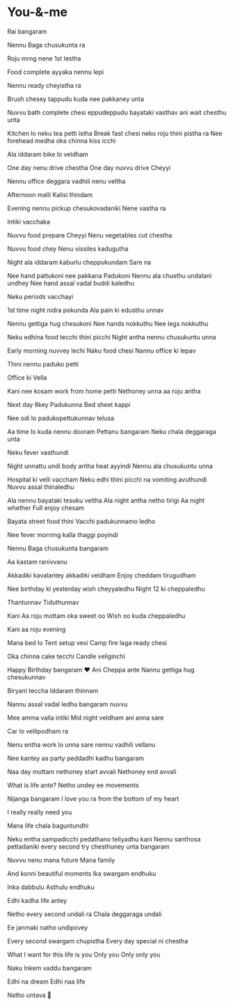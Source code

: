 # You-&-me


Rai bangaram 


Nennu Baga chusukunta ra 



Roju mrng nene 1st lestha 





Food complete ayyaka nennu lepi

Nennu ready cheyistha ra 

Brush chesey tappudu kuda nee pakkaney unta 



Nuvvu bath complete chesi eppudeppudu bayataki vasthav ani wait chesthu unta




Kitchen lo neku tea petti istha 
Break fast chesi neku roju thini pistha ra 
Nee forehead medha oka chinna kiss icchi 



Ala iddaram bike lo veldham 



One day nenu drive chestha 
One day nuvvu drive Cheyyi 



Nennu office deggara vadhili nenu veltha


Afternoon malli Kalisi thindam 


Evening nennu pickup chesukovadaniki 
Nene vastha ra 




Intiki vacchaka 


Nuvvu food prepare Cheyyi 
Nenu vegetables cut chestha 



Nuvvu food chey 
Nenu vissiles kadugutha 




Night ala iddaram kaburlu cheppukundam 
Sare na 



Nee hand pattukoni nee pakkana Padukoni 
Nennu ala chusthu undalani undhey 
Nee hand assal vadal buddi kaledhu 










Neku periods vacchayi 


1st time night nidra pokunda 
Ala pain ki edusthu unnav 



Nennu gettiga hug chesukoni 
Nee hands nokkuthu 
Nee legs nokkuthu 

Neku edhina food tecchi thini picchi 
Night antha nennu chusukuntu unna 



Early morning nuvvey lechi 
Naku food chesi 
Nannu office ki lepav 


Thini nennu paduko petti 

Office ki Vella 


Kani nee kosam  work from home petti 
Nethoney unna aa roju antha 



Next day 8key Padukunna 
Bed sheet kappi 

Nee odi lo padukopettukunnav telusa 



Aa time lo kuda nennu dooram Pettanu bangaram 
Neku chala deggaraga unta 








Neku fever vasthundi 

Night unnattu undi body antha heat ayyindi 
Nennu ala chusukuntu unna 



Hospital ki velli vaccham 
Neku edhi thini picchi na vomiting avuthundi 
Nuvvu assal thinaledhu 




Ala nennu bayataki tesuku veltha 
Ala night antha netho tirigi 
Aa night whether 
Full enjoy chesam

Bayata street food thini 
Vacchi padukunnamo ledho 

Nee fever morning kalla thaggi poyindi 





Nennu Baga chusukunta bangaram 

Aa kastam ranivvanu 



Akkadiki kavalantey akkadiki veldham 
Enjoy cheddam tirugudham 





Nee birthday ki yesterday wish cheyyaledhu 
Night 12 ki cheppaledhu 

Thantunnav 
Tiduthunnav 


Kani 
Aa roju mottam oka sweet oo 
Wish oo kuda cheppaledhu 



Kani aa roju evening 

Mana bed lo 
Tent setup vesi 
Camp fire laga ready chesi 


Oka chinna cake tecchi 
Candle veliginchi 


Happy Birthday bangaram ❤️
Ani Cheppa ante 
Nannu gettiga hug chesukunnav 

Biryani teccha 
Iddaram thinnam 


Nannu assal vadal ledhu bangaram nuvvu 











Mee amma valla intiki 
Mid night veldham ani anna sare 

Car lo vellipodham ra 





Nenu entha work lo unna sare nennu vadhili vellanu 

Nee kantey aa party peddadhi kadhu bangaram 







Naa day mottam nethoney start avvali 
Nethoney end avvali 





What is life ante? 
Netho undey ee movements 



Nijanga bangaram 
I love you ra from the bottom of my heart 

I really really need you 



Mana life chala baguntundhi 



Neku entha sampadicchi pedathano teliyadhu kani 
Nennu santhosa pettadaniki every second try chesthuney unta bangaram 



Nuvvu nenu mana future 
Mana family 



And konni beautiful moments 
Ika swargam endhuku 


Inka dabbulu 
Asthulu endhuku





Edhi kadha life antey 


Netho every second undali ra 
Chala deggaraga undali 



Ee janmaki natho undipovey 



Every second swargam chupistha 
Every day special ni chestha 





What I want for this life is you 
Only you 
Only only you 


Naku Inkem vaddu bangaram 



Edhi na dream 
Edhi naa life 



Natho untava 🥺

